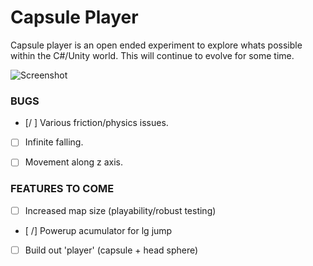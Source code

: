 # Capsule Player 

Capsule player is an open ended experiment to explore whats possible within the C#/Unity world. This will continue to evolve for some time. 

![Screenshot]()

### BUGS

- [/ ] Various friction/physics issues.

- [ ] Infinite falling.

- [ ] Movement along z axis.

### FEATURES TO COME

- [ ] Increased map size (playability/robust testing)

- [ /] Powerup acumulator for lg jump

- [ ] Build out 'player' (capsule + head sphere)
